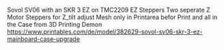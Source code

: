 Sovol SV06 with an SKR 3 EZ on TMC2209 EZ Steppers
Two seperate Z Motor Steppers for Z_tilt adjust
Mesh only in Printarea befor Print
and all in the Case from 3D Printing Demon https://www.printables.com/de/model/382629-sovol-sv06-skr-3-ez-mainboard-case-upgrade
